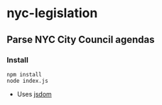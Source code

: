 # nyc-legislation

## Parse NYC City Council agendas

### Install

```
npm install
node index.js
```

- Uses [jsdom](https://github.com/tmpvar/jsdom)
